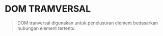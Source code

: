 # DOM TRAMVERSAL

> DOM tranversal digunakan untuk penelusuran element bedasarkan hubungan element tertentu.

